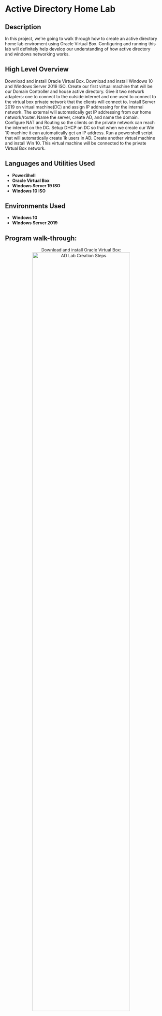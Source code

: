 <h1>Active Directory Home Lab</h1>

<h2>Description</h2>
In this project, we're going to walk through how to create an active directory home lab enviroment using Oracle Virtual Box. Configuring and running this lab will definitely help develop our understanding of how active directory and windows networking works.

<h2>High Level Overview</h2>
Download and install Oracle Virtual Box. Download and install Windows 10 and Windows Server 2019 ISO. Create our first virtual machine that will be our Domain Controller and house active directory. Give it two network adapters: one to connect to the outside internet and one used to connect to the virtual box private network that the clients will connect to. Install Server 2019 on virtual machine(DC) and assign IP addressing for the internal network. The external will automatically get IP addressing from our home network/router. Name the server, create AD, and name the domain. Configure NAT and Routing so the clients on the private network can reach the internet on the DC. Setup DHCP on DC so that when we create our Win 10 machine it can automatically get an IP address. Run a powershell script that will automatically create 1k users in AD. Create another virtual machine and install Win 10. This virtual machine will be connected to the private Virtual Box network.



<h2>Languages and Utilities Used</h2>

- <b>PowerShell</b> 
- <b>Oracle Virtual Box</b>
- <b>Windows Server 19 ISO</b>
- <b>Windows 10 ISO</b>
  

<h2>Environments Used</h2>

- <b>Windows 10</b>
- <b>WIndows Server 2019</b>

<h2>Program walk-through:</h2>

<p align="center">
Download and install Oracle Virtual Box: <br/> 
<img src="https://i.imgur.com/sVww7Ra.png" height="80%" width="80%" alt="AD Lab Creation Steps"/>
<br />
<br />
Download and install Microsoft Windows Server 2019 ISO file: <br/>
<img src="https://i.imgur.com/lO32tVp.png" height="80%" width="80%" alt="AD Lab Creation Steps"/>
<br />
<br />
Download and install Microsoft Windows 10 ISO file:  <br/>
<img src="https://i.imgur.com/1kzAfnw.png" height="80%" width="80%" alt="AD Lab Creation Steps"/>
<br />
<br />
Install updates for Windows Server 2019: <br/>
<img src=/>
<br />
<br />
Setup IP Addressing: <br/>
<img src="https://i.imgur.com/nCIbXbg.png" height="80%" width="80%" alt="Disk Sanitization Steps"/>
<br />
<br />
Change the name of this PC:  <br/>
<img src="https://i.imgur.com/cdFHBiU.png" height="80%" width="80%" alt="Disk Sanitization Steps"/>
<br />
<br />
Wait for process to complete (may take some time):  <br/>
<img src="https://i.imgur.com/JL945Ga.png" height="80%" width="80%" alt="Disk Sanitization Steps"/>
<br />
<br />
Sanitization complete:  <br/>
<img src="https://i.imgur.com/K71yaM2.png" height="80%" width="80%" alt="Disk Sanitization Steps"/>
<br />
<br />
Observe the wiped disk:  <br/>
<img src="https://i.imgur.com/AeZkvFQ.png" height="80%" width="80%" alt="Disk Sanitization Steps"/>
</p>

<!--
 ```diff
- text in red
+ text in green
! text in orange
# text in gray
@@ text in purple (and bold)@@
```
--!>
